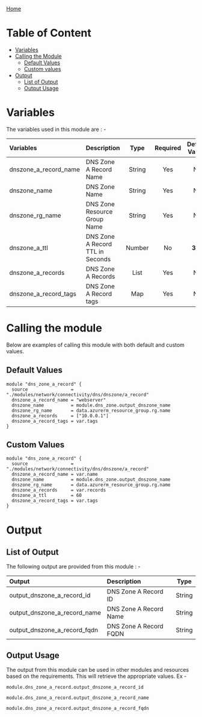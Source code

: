 [Home](../../../../../../README.md)

# Table of Content

- [Variables](#variables)
- [Calling the Module](#calling-the-module)
    - [Default Values](#default-values)
    - [Custom values](#custom-values)
- [Output](#output)
    - [List of Output](#list-of-output)
    - [Output Usage](#output-usage)

# Variables

The variables used in this module are : -

| Variables | Description | Type | Required | Default Values |
|:----------|:------------|:----:|:--------:|:--------------:|
| dnszone_a_record_name | DNS Zone A Record Name | String | Yes | NA |
| dnszone_name | DNS Zone Name | String | Yes | NA |
| dnszone_rg_name | DNS Zone Resource Group Name | String | Yes | NA |
| dnszone_a_ttl | DNS Zone A Record TTL in Seconds | Number | No | **300** |
| dnszone_a_records | DNS Zone A Records | List | Yes | NA |
| dnszone_a_record_tags | DNS Zone A Record tags | Map | Yes | NA |

# Calling the module

Below are examples of calling this module with both default and custom values.

## Default Values

```
module "dns_zone_a_record" {
  source                = "./modules/network/connectivity/dns/dnszone/a_record"
  dnszone_a_record_name = "webserver"
  dnszone_name          = module.dns_zone.output_dnszone_name
  dnszone_rg_name       = data.azurerm_resource_group.rg.name
  dnszone_a_records     = ["10.0.0.1"]
  dnszone_a_record_tags = var.tags
}
```

## Custom Values

```
module "dns_zone_a_record" {
  source                = "./modules/network/connectivity/dns/dnszone/a_record"
  dnszone_a_record_name = var.name
  dnszone_name          = module.dns_zone.output_dnszone_name
  dnszone_rg_name       = data.azurerm_resource_group.rg.name
  dnszone_a_records     = var.records
  dnszone_a_ttl         = 60
  dnszone_a_record_tags = var.tags
}
```

# Output

## List of Output
The following output are provided from this module : -

| Output | Description | Type |
|:------ |:------------|:----:|
| output_dnszone_a_record_id | DNS Zone A Record ID | String |
| output_dnszone_a_record_name | DNS Zone A Record Name | String |
| output_dnszone_a_record_fqdn | DNS Zone A Record FQDN | String |

## Output Usage

The output from this module can be used in other modules and resources based on the requirements. This will retrieve the appropriate values. Ex -

```
module.dns_zone_a_record.output_dnszone_a_record_id
```

```
module.dns_zone_a_record.output_dnszone_a_record_name
```

```
module.dns_zone_a_record.output_dnszone_a_record_fqdn
```
